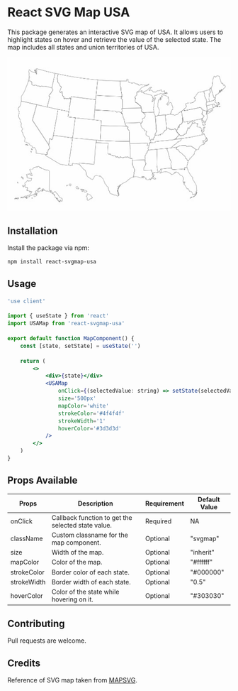 # React SVG Map USA

This package generates an interactive SVG map of USA. It allows users to highlight states on hover and retrieve the value of the selected state. The map includes all states and union territories of USA.

![USA Map](./svgmap.gif)

## Installation

Install the package via npm:

```bash
npm install react-svgmap-usa
```

## Usage

```jsx
'use client'

import { useState } from 'react'
import USAMap from 'react-svgmap-usa'

export default function MapComponent() {
    const [state, setState] = useState('')

    return (
        <>
            <div>{state}</div>
            <USAMap
                onClick={(selectedValue: string) => setState(selectedValue)}
                size='500px'
                mapColor='white'
                strokeColor='#4f4f4f'
                strokeWidth='1'
                hoverColor='#3d3d3d'
            />
        </>
    )
}
```

## Props Available

| Props       | Description                                             | Requirement | Default Value |
|-------------|---------------------------------------------------------|-------------|---------------|
| onClick     | Callback function to get the selected state value.      | Required    | NA            |
| className   | Custom classname for the map component.                 | Optional    | "svgmap"      |
| size        | Width of the map.                                       | Optional    | "inherit"     |
| mapColor    | Color of the map.                                       | Optional    | "#ffffff"     |
| strokeColor | Border color of each state.                             | Optional    | "#000000"     |
| strokeWidth | Border width of each state.                             | Optional    | "0.5"         |
| hoverColor  | Color of the state while hovering on it.                | Optional    | "#303030"     |


## Contributing

Pull requests are welcome.

## Credits

Reference of SVG map taken from [MAPSVG](https://mapsvg.com/maps/USA).